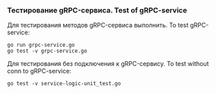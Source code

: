 ### Тестирование gRPC-сервиса. Test of gRPC-service    
Для тестирования методов gRPC-сервиса выполнить. To test gRPC-service:  

```shell script
go run grpc-service.go
go test -v grpc-service.go  
```

Для тестирования без подключения к gRPC-сервису. To test without conn to gRPC-service:  

```shell script
go test -v service-logic-unit_test.go 
``` 








